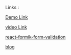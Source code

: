 Links :

[Demo Link](https://redux-user-man.netlify.app/register)

[video Link](https://www.youtube.com/watch?v=vJtyp1YmOpc)

[react-formik-form-validation](https://stackblitz.com/edit/react-formik-form-validation?file=index.html)

[blog](https://blog.logrocket.com/guide-react-forms-events-formik/)
